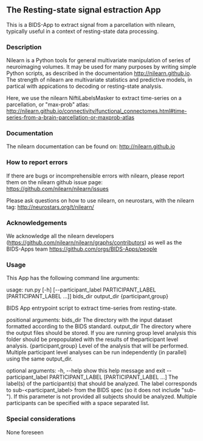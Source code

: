 ## The Resting-state signal estraction App

This is a BIDS-App to extract signal from a parcellation with nilearn,
typically useful in a context of resting-state data processing.

### Description

Nilearn is a Python tools for general multivariate manipulation of series
of neuroimaging volumes. It may be used for many purposes by writing
simple Python scripts, as described in the documentation
http://nilearn.github.io. The strength of nilearn are multivariate
statistics and predictive models, in partical with appications to
decoding or resting-state analysis.

Here, we use the nilearn NiftiLabelsMasker to extract time-series on a
parcellation, or "max-prob" atlas:
http://nilearn.github.io/connectivity/functional_connectomes.html#time-series-from-a-brain-parcellation-or-maxprob-atlas

### Documentation

The nilearn documentation can be found on:
http://nilearn.github.io

### How to report errors

If there are bugs or incomprehensible errors with nilearn, please report
them on the nilearn github issue page:
https://github.com/nilearn/nilearn/issues

Please ask questions on how to use nilearn, on neurostars, with the
nilearn tag:
http://neurostars.org/t/nilearn/


### Acknowledgements

We acknowledge all the nilearn developers
(https://github.com/nilearn/nilearn/graphs/contributors)
as well as the BIDS-Apps team
https://github.com/orgs/BIDS-Apps/people

### Usage
This App has the following command line arguments:

  usage: run.py [-h]
                [--participant_label PARTICIPANT_LABEL [PARTICIPANT_LABEL ...]]
                bids_dir output_dir {participant,group}

  BIDS App entrypoint script to extract time-series from resting-state.

  positional arguments:
    bids_dir              The directory with the input dataset formatted
                          according to the BIDS standard.
    output_dir            The directory where the output files should be stored.
                          If you are running group level analysis this folder
                          should be prepopulated with the results of
                          theparticipant level analysis.
    {participant,group}   Level of the analysis that will be performed. Multiple
                          participant level analyses can be run independently
                          (in parallel) using the same output_dir.

  optional arguments:
    -h, --help            show this help message and exit
    --participant_label PARTICIPANT_LABEL [PARTICIPANT_LABEL ...]
                          The label(s) of the participant(s) that should be
                          analyzed. The label corresponds to
                          sub-<participant_label> from the BIDS spec (so it does
                          not include "sub-"). If this parameter is not provided
                          all subjects should be analyzed. Multiple participants
                          can be specified with a space separated list.


### Special considerations
None foreseen
